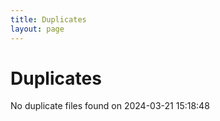 ```yaml
---
title: Duplicates
layout: page
---
```


# Duplicates

No duplicate files found on 2024-03-21 15:18:48
